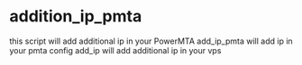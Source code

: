 # addition_ip_pmta
this script will add additional ip in your PowerMTA 
add_ip_pmta will add ip in your pmta config
add_ip will add additional ip in your vps
